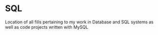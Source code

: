 # SQL
Location of all fills pertaining to my work in Database and SQL systems as well as code projects written with MySQL
